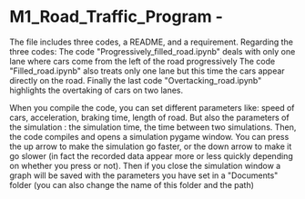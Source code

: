 # M1_Road_Traffic_Program -

The file includes three codes, a README, and a requirement.
Regarding the three codes:
The code "Progressively_filled_road.ipynb" deals with only one lane where cars come from the left of the road progressively
The code "Filled_road.ipynb" also treats only one lane but this time the cars appear directly on the road. 
Finally the last code "Overtacking_road.ipynb" highlights the overtaking of cars on two lanes.

When you compile the code, you can set different parameters like: speed of cars, acceleration, braking time, length of road. But also the parameters of the simulation : the simulation time, the time between two simulations. Then, the code compiles and opens a simulation pygame window. You can press the up arrow to make the simulation go faster, or the down arrow to make it go slower (in fact the recorded data appear more or less quickly depending on whether you press or not). Then if you close the simulation window a graph will be saved with the parameters you have set in a "Documents" folder (you can also change the name of this folder and the path)

